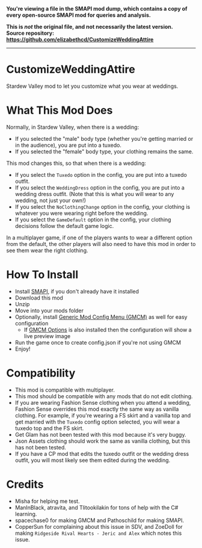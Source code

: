 **You're viewing a file in the SMAPI mod dump, which contains a copy of every open-source SMAPI mod
for queries and analysis.**

**This is _not_ the original file, and not necessarily the latest version.**  
**Source repository: https://github.com/elizabethcd/CustomizeWeddingAttire**

----

# CustomizeWeddingAttire
Stardew Valley mod to let you customize what you wear at weddings.

# What This Mod Does
Normally, in Stardew Valley, when there is a wedding:
* If you selected the "male" body type (whether you're getting married or in the audience), you are put into a tuxedo.
* If you selected the "female" body type, your clothing remains the same.

This mod changes this, so that when there is a wedding:
* If you select the ``Tuxedo`` option in the config, you are put into a tuxedo outfit.
* If you select the ``WeddingDress`` option in the config, you are put into a wedding dress outfit. (Note that this is what you will wear to any wedding, not just your own!)
* If you select the ``NoClothingChange`` option in the config, your clothing is whatever you were wearing right before the wedding.
* If you select the ``GameDefault`` option in the config, your clothing decisions follow the default game logic.

In a multiplayer game, if one of the players wants to wear a different option from the default, the other players will also need to have this mod in order to see them wear the right clothing.

# How To Install
* Install [SMAPI](https://smapi.io), if you don't already have it installed
* Download this mod
* Unzip
* Move into your mods folder
* Optionally, install [Generic Mod Config Menu (GMCM)](https://www.nexusmods.com/stardewvalley/mods/5098) as well for easy configuration
  * If [GMCM Options](https://www.nexusmods.com/stardewvalley/mods/10505) is also installed then the configuration will show a live preview image
* Run the game once to create config.json if you're not using GMCM
* Enjoy!

# Compatibility
* This mod is compatible with multiplayer.
* This mod should be compatible with any mods that do not edit clothing. 
* If you are wearing Fashion Sense clothing when you attend a wedding, Fashion Sense overrides this mod exactly the same way as vanilla clothing. For example, if you're wearing a FS skirt and a vanilla top and get married with the ``Tuxedo`` config option selected, you will wear a tuxedo top and the FS skirt. 
* Get Glam has not been tested with this mod because it's very buggy. 
* Json Assets clothing should work the same as vanilla clothing, but this has not been tested.
* If you have a CP mod that edits the tuxedo outfit or the wedding dress outfit, you will most likely see them edited during the wedding. 

# Credits
* Misha for helping me test.
* ManInBlack, atravita, and Tlitookilakin for tons of help with the C# learning.
* spacechase0 for making GMCM and Pathoschild for making SMAPI.
* CopperSun for complaining about this issue in SDV, and ZoeDoll for making ``Ridgeside Rival Hearts - Jeric and Alex`` which notes this issue.
